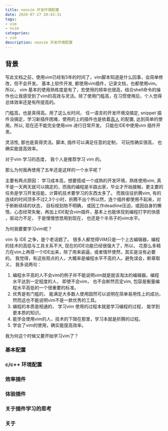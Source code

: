 ```yaml
---
title: neovim 开发环境配置
date: 2020-07-27 20:43:31
tags: 
- vim
- nvim
categories: 
- vim
description: neovim 开发环境配置
---
```


## 背景

写此文档之前，使用vim已经有5年的时间了，vim脚本知道是什么回事，会简单修改，但不会开发。 基本上软件开发, 都使用vim插件，记录文档，也都使用vim。 所以， vim 基本的使用熟练度是有了，宏使用的频率也很高，结合shell命令的操作也让我感受到了vim的高效与灵活。除了使用门槛高，在习惯使用后，个人觉得总体效率还是有所提高的。

门槛高，也是真得高。用了这么长时间， 任一语言的开发环境没搞定, snippet 插件没搞定，学习新插件困难，使用的上的插件也是依着[高人](https://github.com/skywind3000/vim) 的配置, 达到简单的使用。所以, 现在还不能完全使用vim 进行日常开发。
只能在IDE中使用vim 插件开发。

灵活性, 那也是真得灵活。脚本, 插件可以满足任意的定制， 可玩性确实很高， 也确实能提高效率。 

对于vim 学习的态度， 我个人是推荐学习 vim 的。 

那么为何我再使用了五年还是这样的一个水平呢？ 

主要有两点原因：
学习成本高，想要搭成一个成熟的开发环境，熟练使用vim, 真不是一天两天就可以搞定的，而我的编程是半路出家，毕业才开始接触，更主要的任务是学习开发技能，计算机技术要学习的东西太多了。
而我往往折腾vim, 有的连续的时间顶多不过2,3个小时，折腾不出个所以然，连个插件都使用不起来，对于断断续续的状态， 目标规划阤不明确， 或因工作deadline压迫，或因自身的懒惰，心态经常失衡，再加上IDE配合vim插件，基本上也能体现到编程打字的快感 ，驱动力不足， 于是慢慢悠悠用到现在， 也还是个半吊子的vim水平。 

为何我要要学习vim呢？ 

vim 与 IDE 之争，是个老话题了。 很多人都觉得VIM只是一个上古编辑器，编程的技术的高低与工具关系不大, 现在的IDE功能已经很强大了，所以， 花那么多精力在vim上再搭一个IDE出来，除了用来装逼，或者情怀使然，其实是没有必要的。
我觉得，有这些观点的人，大概率是编程水平不高的人。避免误会，断章取义， 我多说两句：
1. 编程水平高的人不会vim的例子并不能说明vim就是就该淘汰的编辑器。编程水平达到一定程度的人， 即使不会vim， 也不会断然否定vim, 包容是衡量编程水平高低的一个很重要的标准。
2. 优秀是有门槛的， 能满足大多数人使用固然可以说明在简单易用性上的成功，然而这也不能说明vim不是一款优秀的工具。 
3. 编程的本质是相通的， 学习vim 使用的过程本就是学习编程的过程， 能学到更本质的知识。
4. 能学会使用vim的人，技术的下限在那里，学习本就是折腾的过程。
5. 学会了vim的使用，确实能提高效率。

我为何这个时候又要开始学习vim了？

### 基本配置

### c/c++ 环境配置

### 效率插件

### 体验插件

### 关于插件学习的思考

### 关于
